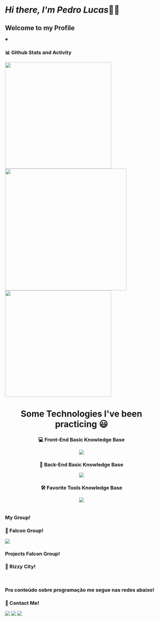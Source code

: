 <h1 align="left"><em>Hi there, I'm Pedro Lucas</em>👋🏽</h1>
<h2 align="left">Welcome to my Profile</h2>


<details open >
  <summary><h3><strong>📊 Github Stats and Activity</strong></h3></summary>
  <div align="left">
    <img width="350em" src="https://streak-stats.demolab.com?user=pedrooluucas&theme=radical&hide_border=true"/>
    <img width="400em" src="https://github-readme-stats.vercel.app/api?username=pedrooluucas&hide=prs,issues&show_icons=true&theme=radical&rank_icon=github&locale=en&line_height=30&hide_border=true"/>
    <img width="350em" src="https://github-readme-stats.vercel.app/api/top-langs/?username=pedrooluucas&show_icons=true&theme=radical&layout=compact&locale=en&langs_count=10&hide_border=true"/>
  </div>
</details>

##
<h1 align="center">Some Technologies I've been practicing 😃</h1>
  
<div align="center">
  <h3><strong>💻 Front-End Basic Knowledge Base</strong></h3>
  <img src="https://skillicons.dev/icons?i=javascript,css,html,git" />

  <h3><strong>🚪 Back-End Basic Knowledge Base</strong></h3>
  <img src="https://skillicons.dev/icons?i=nodejs,java,python" />

  <h3><strong>🛠️ Favorite Tools Knowledge Base</strong></h3>
  <img src="https://skillicons.dev/icons?i=vscode,eclipse,github,visualstudio" /> <!--&perline=5-->
</div>

 
 <br>
  
   ### My Group!

<h3>🔗 Falcon Group!</h3>
 <a href="https://discord.gg/JvdZTX4nJW" target="_blank"><img src="https://img.shields.io/badge/Discord-7289DA?style=for-the-badge&logo=discord&logoColor=white" target="_blank"></a>

  ### Projects Falcon Group!

<h3>🔗 Rizzy City!</h3>

<br>
 
  ### Pra conteúdo sobre programação me segue nas redes abaixo!

 <h3>🔗 Contact Me!</h3>
<div> 
  <a href="https://www.instagram.com/pedroo__luucaas/" target="_blank"><img src="https://img.shields.io/badge/-Instagram-%23E4405F?style=for-the-badge&logo=instagram&logoColor=white" target="_blank"></a> 
  <a href = "mailto:pedrooluucas2010@gmail.com"><img src="https://img.shields.io/badge/-Gmail-%23333?style=for-the-badge&logo=gmail&logoColor=white" target="_blank"></a>
  <a href="https://www.linkedin.com/in/pedro-lucas-691706238/" target="_blank"><img src="https://img.shields.io/badge/-LinkedIn-%230077B5?style=for-the-badge&logo=linkedin&logoColor=white" target="_blank"></a>
